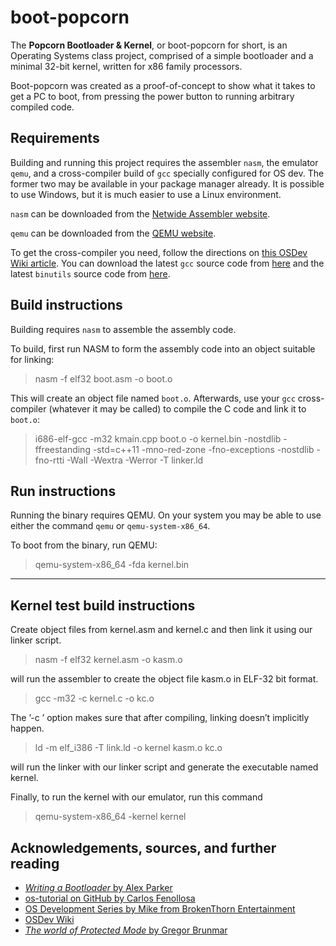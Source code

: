# boot-popcorn
The **Popcorn Bootloader & Kernel**, or boot-popcorn for short, is an Operating Systems class project, comprised of a simple bootloader and a minimal 32-bit kernel, written for x86 family processors.

Boot-popcorn was created as a proof-of-concept to show what it takes to get a PC to boot, from pressing the power button to running arbitrary compiled code.

## Requirements
Building and running this project requires the assembler `nasm`, the emulator `qemu`, and a cross-compiler build of `gcc` specially configured for OS dev.  The former two may be available in your package manager already.  It is possible to use Windows, but it is much easier to use a Linux environment.

`nasm` can be downloaded from the [Netwide Assembler website](https://nasm.us/).

`qemu` can be downloaded from the [QEMU website](https://www.qemu.org/).

To get the cross-compiler you need, follow the directions on [this OSDev Wiki article](https://wiki.osdev.org/GCC_Cross-Compiler).  You can download the latest `gcc` source code from [here](https://ftp.gnu.org/gnu/gcc/) and the latest `binutils` source code from [here](https://ftp.gnu.org/gnu/binutils/).

## Build instructions
Building requires `nasm` to assemble the assembly code.

To build, first run NASM to form the assembly code into an object suitable for linking:

> nasm -f elf32 boot.asm -o boot.o

This will create an object file named `boot.o`.  Afterwards, use your `gcc` cross-compiler (whatever it may be called) to compile the C code and link it to `boot.o`:

> i686-elf-gcc -m32 kmain.cpp boot.o -o kernel.bin -nostdlib -ffreestanding -std=c++11 -mno-red-zone -fno-exceptions -nostdlib -fno-rtti -Wall -Wextra -Werror -T linker.ld


## Run instructions
Running the binary requires QEMU.  On your system you may be able to use either the command `qemu` or `qemu-system-x86_64`.

To boot from the binary, run QEMU:

> qemu-system-x86_64 -fda kernel.bin

---

## Kernel test build instructions

Create object files from kernel.asm and kernel.c and then link it using our linker script.

> nasm -f elf32 kernel.asm -o kasm.o

will run the assembler to create the object file kasm.o in ELF-32 bit format.

> gcc -m32 -c kernel.c -o kc.o

The ’-c ’ option makes sure that after compiling, linking doesn’t implicitly happen.

> ld -m elf_i386 -T link.ld -o kernel kasm.o kc.o

will run the linker with our linker script and generate the executable named kernel.

Finally, to run the kernel with our emulator, run this command

> qemu-system-x86_64 -kernel kernel

## Acknowledgements, sources, and further reading
* [_Writing a Bootloader_ by Alex Parker](http://3zanders.co.uk/2017/10/13/writing-a-bootloader/)
* [os-tutorial on GitHub by Carlos Fenollosa](https://github.com/cfenollosa/os-tutorial)
* [OS Development Series by Mike from BrokenThorn Entertainment](http://brokenthorn.com/Resources/OSDevIndex.html)
* [OSDev Wiki](https://wiki.osdev.org/Main_Page)
* [_The world of Protected Mode_ by Gregor Brunmar](http://www.osdever.net/tutorials/view/the-world-of-protected-mode)
